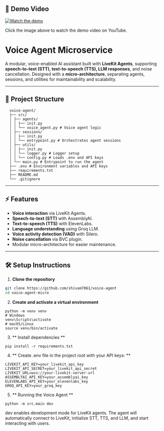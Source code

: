 ## 🎥 Demo Video

[![Watch the demo](https://img.youtube.com/vi/9yGE--mT64s/0.jpg)](https://www.youtube.com/watch?v=9yGE--mT64s)

Click the image above to watch the demo video on YouTube.

# Voice Agent Microservice

A modular, voice-enabled AI assistant built with **LiveKit Agents**, supporting **speech-to-text (STT), text-to-speech (TTS), LLM responses**, and noise cancellation. Designed with a **micro-architecture**, separating agents, sessions, and utilities for maintainability and scalability.  

---

## 📁 Project Structure
```
  voice-agent/
  ├── src/
  │ ├── agents/
  │ │ ├── init.py
  │ │ └── voice_agent.py # Voice agent logic
  │ ├── sessions/
  │ │ ├── init.py
  │ │ └── entrypoint.py # Orchestrates agent sessions
  │ ├── utils/
  │ │ ├── init.py
  │ │ └── logger.py # Logger setup
  │ │ └── config.py # Loads .env and API keys
  │ └── main.py # Entrypoint to run the agent
  ├── .env # Environment variables and API keys
  ├── requirements.txt
  ├── README.md
  └── .gitignore
```

---

## ⚡ Features

- **Voice interaction** via LiveKit Agents.
- **Speech-to-text (STT)** with AssemblyAI.
- **Text-to-speech (TTS)** with ElevenLabs.
- **Language understanding** using Groq LLM.
- **Voice activity detection (VAD)** with Silero.
- **Noise cancellation** via BVC plugin.
- Modular micro-architecture for easier maintenance.

---

## 🛠️ Setup Instructions

1. **Clone the repository**
```bash
git clone https://github.com/shivam7861/voice-agent
cd voice-agent-micro
```
2. **Create and activate a virtual environment**
```
python -m venv venv
# Windows
venv\Scripts\activate
# macOS/Linux
source venv/bin/activate
```
3.  ** Install dependencies **

```pip install -r requirements.txt```

4.  ** Create .env file in the project root with your API keys: **
```
LIVEKIT_API_KEY=your_livekit_api_key
LIVEKIT_API_SECRET=your_livekit_api_secret
LIVEKIT_URL=wss://your-livekit-server-url
ASSEMBLYAI_API_KEY=your_assemblyai_key
ELEVENLABS_API_KEY=your_elevenlabs_key
GROQ_API_KEY=your_groq_key
```


5. ** Running the Voice Agent **
```
python -m src.main dev
```
dev enables development mode for LiveKit agents.
The agent will automatically connect to LiveKit, initialize STT, TTS, and LLM, and start interacting with users.



